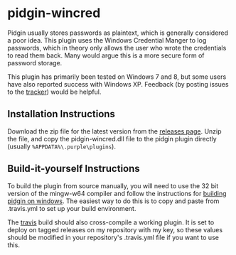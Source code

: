 # pidgin-wincred

Pidgin usually stores passwords as plaintext, which is generally considered
a poor idea. This plugin uses the Windows Credential Manger to log passwords,
which in theory only allows the user who wrote the credentials to read
them back. Many would argue this is a more secure form of password storage.

This plugin has primarily been tested on Windows 7 and 8, but some users have
also reported success with Windows XP. Feedback (by posting issues to the
[tracker](https://github.com/aebrahim/pidgin-wincred/issues)) would be helpful.

## Installation Instructions

Download the zip file for the latest version from the
[releases page](https://github.com/aebrahim/pidgin-wincred/releases).
Unzip the file, and copy the pidgin-wincred.dll file to the pidgin
plugin directly (usually ```%APPDATA%\.purple\plugins```).


## Build-it-yourself Instructions

To build the plugin from source manually, you will need to use the 32 bit
version of the mingw-w64 compiler and follow the instructions for [building
pidgin on windows](http://developer.pidgin.im/wiki/BuildingWinPidgin). The
easiest way to do this is to copy and paste from .travis.yml to set up your
build environment.

The [travis](https://travis-ci.org/) build should also cross-compile a working
plugin. It is set to deploy on tagged releases on my repository with my key,
so these values should be modified in your repository's .travis.yml file if
you want to use this.
